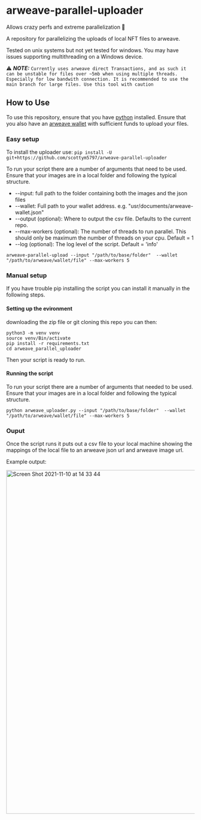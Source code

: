 # arweave-parallel-uploader
Allows crazy perfs and extreme parallelization 🚀

A repository for parallelizing the uploads of local NFT files to arweave.

Tested on unix systems but not yet tested for windows. You may have issues supporting multithreading on a Windows device.

:warning: **_NOTE:_**
`Currently uses arweave direct Transactions, and as such it can be unstable for files over ~5mb when using multiple threads. Especially for low bandwith connection.
It is recommended to use the main branch for large files. Use this tool with caution`


## How to Use

To use this repository, ensure that you have [python](https://www.python.org/downloads/) installed. Ensure that you also have an [arweave wallet](https://www.arweave.org) with sufficient funds to upload your files.

### Easy setup

To install the uploader use: 
`pip install -U git+https://github.com/scottym5797/arweave-parallel-uploader`

To run your script there are a number of arguments that need to be used. Ensure that your images are in a local folder and following the typical structure.

- --input: full path to the folder containing both the images and the json files
- --wallet: Full path to your wallet address. e.g. "usr/documents/arweave-wallet.json"
- --output (optional): Where to output the csv file. Defaults to the current repo.
- --max-workers (optional): The number of threads to run parallel. This should only be maximum the number of threads on your cpu. Default = 1
- --log (optional): The log level of the script. Default = 'info'

`arweave-parallel-upload --input "/path/to/base/folder"  --wallet "/path/to/arweave/wallet/file" --max-workers 5`

### Manual setup

If you have trouble pip installing the script you can install it manually in the following steps.

#### Setting up the evironment 

downloading the zip file or git cloning this repo you can then:

```
python3 -m venv venv
source venv/Bin/activate
pip install -r requirements.txt
cd arweave_parallel_uploader
```

Then your script is ready to run.

#### Running the script

To run your script there are a number of arguments that needed to be used. Ensure that your images are in a local folder and following the typical structure.

`python arweave_uploader.py --input "/path/to/base/folder"  --wallet "/path/to/arweave/wallet/file" --max-workers 5`

### Ouput

Once the script runs it puts out a csv file to your local machine showing the mappings of the local file to an arweave json url and arweave image url.

Example output:

<img width="918" alt="Screen Shot 2021-11-10 at 14 33 44" src="https://user-images.githubusercontent.com/62399837/141125643-8f2a709b-0395-41fa-a9fb-d50dd7141517.png">
